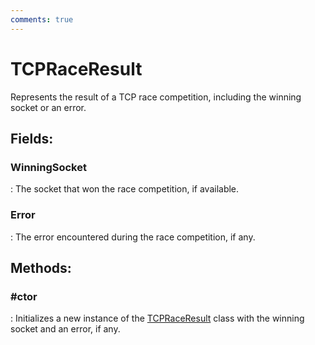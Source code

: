 ```yaml
---
comments: true
---
```

# TCPRaceResult

Represents the result of a TCP race competition, including the winning socket or an error. 

## **Fields**:
### **WinningSocket**
: The socket that won the race competition, if available. 
### **Error**
: The error encountered during the race competition, if any. 
## **Methods**:

### **#ctor**
: Initializes a new instance of the [TCPRaceResult](../Tcp/TCPRaceResult.md) class with the winning socket and an error, if any. 